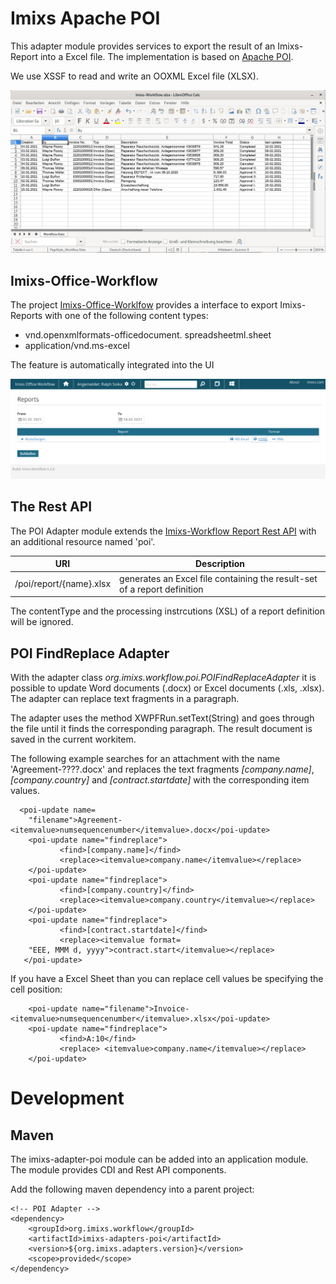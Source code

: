 # Imixs Apache POI

This adapter module provides services to export the result of an Imixs-Report into a Excel file. The implementation is based on
[Apache POI](https://poi.apache.org/). 

We use XSSF to read and write an OOXML Excel file (XLSX). 

<img src="screen-01.png" width="700px"/>


## Imixs-Office-Workflow

The project [Imixs-Office-Worklfow](https://github.com/imixs/imixs-office-workflow) provides a interface to export Imixs-Reports with one of the following content types:

 - vnd.openxmlformats-officedocument. spreadsheetml.sheet 
 - application/vnd.ms-excel

The feature is automatically integrated into the UI

<img src="screen-02.png" width="700px"/>

## The Rest API

The POI Adapter module extends the [Imixs-Workflow Report Rest API](https://www.imixs.org/doc/restapi/reportservice.html) with an additional resource named 'poi'. 



| URI                                           | Description                               					   | 
|-----------------------------------------------|------------------------------------------------------------------|
| /poi/report/{name}.xlsx                       | generates an Excel file containing the result-set of a report definition                        |

The contentType and the processing instrcutions (XSL) of a  report definition will be ignored.




## POI FindReplace Adapter

With the adapter class *org.imixs.workflow.poi.POIFindReplaceAdapter* it is possible to update Word documents (.docx) or Excel documents (.xls, .xlsx).
The adapter can replace text fragments in a paragraph.

The adapter uses the method XWPFRun.setText(String) and goes through the file until it finds the corresponding paragraph. The result document is saved in the current workitem.

The following example searches for an attachment with the name 'Agreement-????.docx' and replaces the text fragments *[company.name]*, *[company.country]* and *[contract.startdate]* with the corresponding item values.

      <poi-update name=
        "filename">Agreement-<itemvalue>numsequencenumber</itemvalue>.docx</poi-update>
        <poi-update name="findreplace">
               <find>[company.name]</find>
               <replace><itemvalue>company.name</itemvalue></replace>
        </poi-update>
        <poi-update name="findreplace">
               <find>[company.country]</find>
               <replace><itemvalue>company.country</itemvalue></replace>
        </poi-update>
        <poi-update name="findreplace">
               <find>[contract.startdate]</find>
               <replace><itemvalue format=
        "EEE, MMM d, yyyy">contract.start</itemvalue></replace>
       </poi-update>


If you have a Excel Sheet than you can replace cell values be specifying the cell position:

		<poi-update name="filename">Invoice-<itemvalue>numsequencenumber</itemvalue>.xlsx</poi-update>
		<poi-update name="findreplace">
		       <find>A:10</find>
		       <replace> <itemvalue>company.name</itemvalue></replace>
		</poi-update>


# Development

## Maven


The imixs-adapter-poi module can be added into an application module. The module provides CDI and Rest API components. 

Add the following maven dependency into a parent project:


	<!-- POI Adapter -->
	<dependency>
		<groupId>org.imixs.workflow</groupId>
		<artifactId>imixs-adapters-poi</artifactId>
		<version>${org.imixs.adapters.version}</version>
		<scope>provided</scope>
	</dependency>
	